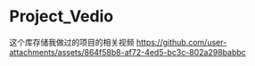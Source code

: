 # Project_Vedio
这个库存储我做过的项目的相关视频
https://github.com/user-attachments/assets/864f58b8-af72-4ed5-bc3c-802a298babbc
